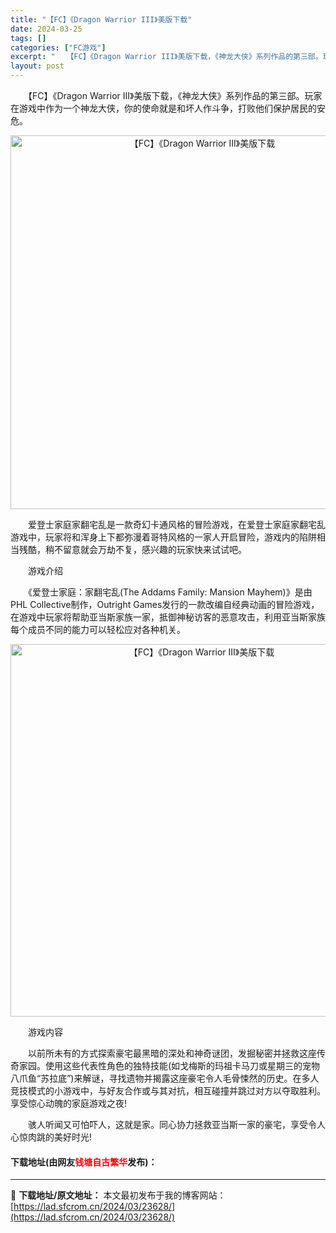 ```yaml
---
title: "【FC】《Dragon Warrior III》美版下载"
date: 2024-03-25
tags: []
categories: ["FC游戏"]
excerpt: "　　【FC】《Dragon Warrior III》美版下载，《神龙大侠》系列作品的第三部。玩家在游戏中作为一个神龙大侠，你的使命就是和坏人作斗争，打败他们保护居民的安危。 　　爱登士家庭家翻宅乱是一款奇幻卡通风格的冒险游戏，在爱登士家庭家翻宅乱游戏中，玩家将和浑身上下都弥漫着哥特风格的一家人开启冒&hellip;"
layout: post
---
```


 <p>　　【FC】《Dragon Warrior III》美版下载，《神龙大侠》系列作品的第三部。玩家在游戏中作为一个神龙大侠，你的使命就是和坏人作斗争，打败他们保护居民的安危。</p> <p align="center"><img align="" border="0" src="https://lad.sfcrom.cn/wp-content/uploads/2024/03/20240325_66018fdd57f19.png" width="598" alt="【FC】《Dragon Warrior III》美版下载" /></p> <p>　　爱登士家庭家翻宅乱是一款奇幻卡通风格的冒险游戏，在爱登士家庭家翻宅乱游戏中，玩家将和浑身上下都弥漫着哥特风格的一家人开启冒险，游戏内的陷阱相当残酷，稍不留意就会万劫不复，感兴趣的玩家快来试试吧。</p> <p>　　游戏介绍</p> <p>　　《爱登士家庭：家翻宅乱(The Addams Family: Mansion Mayhem)》是由PHL Collective制作，Outright Games发行的一款改编自经典动画的冒险游戏，在游戏中玩家将帮助亚当斯家族一家，抵御神秘访客的恶意攻击，利用亚当斯家族每个成员不同的能力可以轻松应对各种机关。</p> <p align="center"><img align="" border="0" src="https://lad.sfcrom.cn/wp-content/uploads/2024/03/20240325_66018fded77d9.png" width="596" alt="【FC】《Dragon Warrior III》美版下载" /></p> <p>　　游戏内容</p> <p>　　以前所未有的方式探索豪宅最黑暗的深处和神奇谜团，发掘秘密并拯救这座传奇家园。使用这些代表性角色的独特技能(如戈梅斯的玛祖卡马刀或星期三的宠物八爪鱼&ldquo;苏拉底&rdquo;)来解谜，寻找遗物并揭露这座豪宅令人毛骨悚然的历史。在多人竞技模式的小游戏中，与好友合作或与其对抗，相互碰撞并跳过对方以夺取胜利。享受惊心动魄的家庭游戏之夜!</p> <p>　　骇人听闻又可怕吓人，这就是家。同心协力拯救亚当斯一家的豪宅，享受令人心惊肉跳的美好时光!</p> <p><h4>下载地址(由网友<font color="red">钱塘自古繁华</font>发布)：</h4></p> 

---
📖 **下载地址/原文地址：** 本文最初发布于我的博客网站：[https://lad.sfcrom.cn/2024/03/23628/](https://lad.sfcrom.cn/2024/03/23628/)
